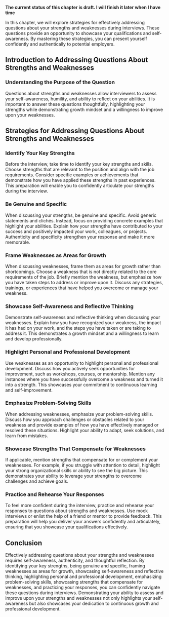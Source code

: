 **The current status of this chapter is draft. I will finish it later when I have time**

In this chapter, we will explore strategies for effectively addressing questions about your strengths and weaknesses during interviews. These questions provide an opportunity to showcase your qualifications and self-awareness. By mastering these strategies, you can present yourself confidently and authentically to potential employers.

Introduction to Addressing Questions About Strengths and Weaknesses
-------------------------------------------------------------------

### Understanding the Purpose of the Question

Questions about strengths and weaknesses allow interviewers to assess your self-awareness, humility, and ability to reflect on your abilities. It is important to answer these questions thoughtfully, highlighting your strengths while demonstrating growth mindset and a willingness to improve upon your weaknesses.

Strategies for Addressing Questions About Strengths and Weaknesses
------------------------------------------------------------------

### Identify Your Key Strengths

Before the interview, take time to identify your key strengths and skills. Choose strengths that are relevant to the position and align with the job requirements. Consider specific examples or achievements that demonstrate how you have applied these strengths in past experiences. This preparation will enable you to confidently articulate your strengths during the interview.

### Be Genuine and Specific

When discussing your strengths, be genuine and specific. Avoid generic statements and clichés. Instead, focus on providing concrete examples that highlight your abilities. Explain how your strengths have contributed to your success and positively impacted your work, colleagues, or projects. Authenticity and specificity strengthen your response and make it more memorable.

### Frame Weaknesses as Areas for Growth

When discussing weaknesses, frame them as areas for growth rather than shortcomings. Choose a weakness that is not directly related to the core requirements of the job. Briefly mention the weakness, but emphasize how you have taken steps to address or improve upon it. Discuss any strategies, trainings, or experiences that have helped you overcome or manage your weakness.

### Showcase Self-Awareness and Reflective Thinking

Demonstrate self-awareness and reflective thinking when discussing your weaknesses. Explain how you have recognized your weakness, the impact it has had on your work, and the steps you have taken or are taking to address it. This demonstrates a growth mindset and a willingness to learn and develop professionally.

### Highlight Personal and Professional Development

Use weaknesses as an opportunity to highlight personal and professional development. Discuss how you actively seek opportunities for improvement, such as workshops, courses, or mentorship. Mention any instances where you have successfully overcome a weakness and turned it into a strength. This showcases your commitment to continuous learning and self-improvement.

### Emphasize Problem-Solving Skills

When addressing weaknesses, emphasize your problem-solving skills. Discuss how you approach challenges or obstacles related to your weakness and provide examples of how you have effectively managed or resolved these situations. Highlight your ability to adapt, seek solutions, and learn from mistakes.

### Showcase Strengths That Compensate for Weaknesses

If applicable, mention strengths that compensate for or complement your weaknesses. For example, if you struggle with attention to detail, highlight your strong organizational skills or ability to see the big picture. This demonstrates your ability to leverage your strengths to overcome challenges and achieve goals.

### Practice and Rehearse Your Responses

To feel more confident during the interview, practice and rehearse your responses to questions about strengths and weaknesses. Use mock interviews or enlist the help of a friend or mentor to provide feedback. This preparation will help you deliver your answers confidently and articulately, ensuring that you showcase your qualifications effectively.

Conclusion
----------

Effectively addressing questions about your strengths and weaknesses requires self-awareness, authenticity, and thoughtful reflection. By identifying your key strengths, being genuine and specific, framing weaknesses as areas for growth, showcasing self-awareness and reflective thinking, highlighting personal and professional development, emphasizing problem-solving skills, showcasing strengths that compensate for weaknesses, and practicing your responses, you can confidently navigate these questions during interviews. Demonstrating your ability to assess and improve upon your strengths and weaknesses not only highlights your self-awareness but also showcases your dedication to continuous growth and professional development.
